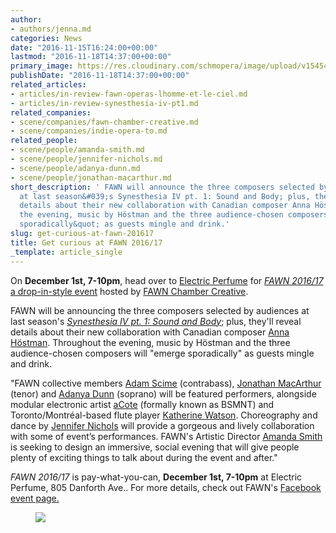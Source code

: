 ```yaml
---
author:
- authors/jenna.md
categories: News
date: "2016-11-15T16:24:00+00:00"
lastmod: "2016-11-18T14:37:00+00:00"
primary_image: https://res.cloudinary.com/schmopera/image/upload/v1545409169/media/webhook-uploads/1479375319961/2016-11-17---1-Syn-IV-pic.jpg.jpg
publishDate: "2016-11-18T14:37:00+00:00"
related_articles:
- articles/in-review-fawn-operas-lhomme-et-le-ciel.md
- articles/in-review-synesthesia-iv-pt1.md
related_companies:
- scene/companies/fawn-chamber-creative.md
- scene/companies/indie-opera-to.md
related_people:
- scene/people/amanda-smith.md
- scene/people/jennifer-nichols.md
- scene/people/adanya-dunn.md
- scene/people/jonathan-macarthur.md
short_description: ' FAWN will announce the three composers selected by audiences
  at last season&#039;s Synesthesia IV pt. 1: Sound and Body; plus, they&#039;ll reveal
  details about their new collaboration with Canadian composer Anna Höstman. Throughout
  the evening, music by Höstman and the three audience-chosen composers will &quot;emerge
  sporadically&quot; as guests mingle and drink.'
slug: get-curious-at-fawn-201617
title: Get curious at FAWN 2016/17
_template: article_single
---
```


On **December 1st, 7-10pm**, head over to [Electric Perfume](http://electricperfume.com/) for [*FAWN 2016/17* a drop-in-style event](https://www.facebook.com/events/1269251889825082/) hosted by [FAWN Chamber Creative](/scene/companies/fawn-chamber-creative/). 

FAWN will be announcing the three composers selected by audiences at last season's [*Synesthesia IV pt. 1: Sound and Body*](/in-review-synesthesia-iv-pt1/); plus, they'll reveal details about their new collaboration with Canadian composer [Anna Höstman](http://www.annahostman.net/). Throughout the evening, music by Höstman and the three audience-chosen composers will "emerge sporadically" as guests mingle and drink.

"FAWN collective members [Adam Scime](/scene/people/adam-scime/) (contrabass), [Jonathan MacArthur](/scene/people/jonathan-macarthur/) (tenor) and [Adanya Dunn](/scene/people/adanya-dunn/) (soprano) will be featured performers, alongside modular electronic artist [aCote](https://www.facebook.com/AcoteSound) (formally known as BSMNT) and Toronto/Montréal-based flute player [Katherine Watson](http://katherinewatsonflute.com/). Choreography and dance by [Jennifer Nichols](/scene/people/jennifer-nichols/) will provide a gorgeous and lively collaboration with some of event’s performances. FAWN's Artistic Director [Amanda Smith](/scene/people/amanda-smith/) is seeking to design an immersive, social evening that will give people plenty of exciting things to talk about during the event and after."

*FAWN 2016/17* is pay-what-you-can, **December 1st, 7-10pm** at Electric Perfume, 805 Danforth Ave.. For more details, check out FAWN's [Facebook event page.](https://www.facebook.com/events/1269251889825082/)

<figure data-type="image">

![](https://res.cloudinary.com/schmopera/image/upload/v1545409169/media/webhook-uploads/1479375448833/2016-11-17---FAWN-2016_17-poster.jpg.jpg)

<figure>
